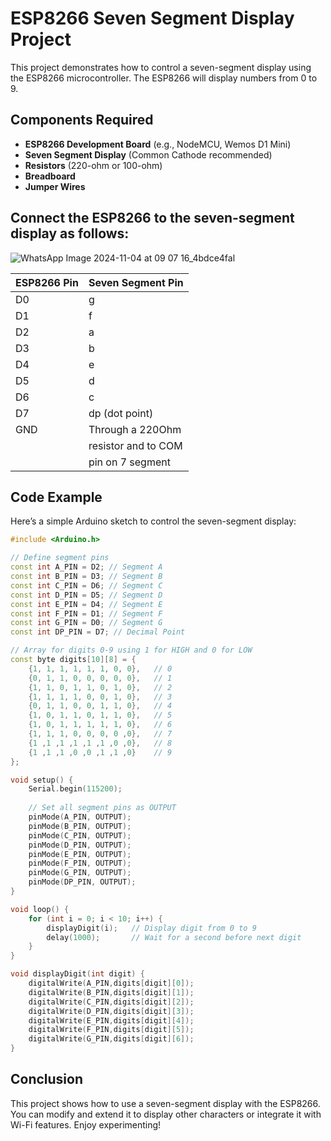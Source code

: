 # ESP8266 Seven Segment Display Project

This project demonstrates how to control a seven-segment display using the ESP8266 microcontroller. The ESP8266 will display numbers from 0 to 9.

## Components Required

- **ESP8266 Development Board** (e.g., NodeMCU, Wemos D1 Mini)
- **Seven Segment Display** (Common Cathode recommended)
- **Resistors** (220-ohm or 100-ohm)
- **Breadboard**
- **Jumper Wires**

## Connect the ESP8266 to the seven-segment display as follows:
![WhatsApp Image 2024-11-04 at 09 07 16_4bdce4fal](https://github.com/user-attachments/assets/f4164d0b-633e-4e69-b1df-83cf78ce4667)

| ESP8266 Pin | Seven Segment Pin |
|-------------|--------------------|
| D0          | g                  |
| D1          | f                  |
| D2          | a                  |
| D3          | b                  |
| D4          | e                  |
| D5          | d                  |
| D6          | c                  |
| D7          | dp (dot point)     |
| GND         |Through a 220Ohm    |
|             |resistor and to COM |
|             |pin on 7 segment    |

## Code Example

Here’s a simple Arduino sketch to control the seven-segment display:

```cpp
#include <Arduino.h>

// Define segment pins
const int A_PIN = D2; // Segment A
const int B_PIN = D3; // Segment B
const int C_PIN = D6; // Segment C
const int D_PIN = D5; // Segment D
const int E_PIN = D4; // Segment E
const int F_PIN = D1; // Segment F
const int G_PIN = D0; // Segment G
const int DP_PIN = D7; // Decimal Point

// Array for digits 0-9 using 1 for HIGH and 0 for LOW
const byte digits[10][8] = {
    {1, 1, 1, 1, 1, 1, 0, 0},   // 0
    {0, 1, 1, 0, 0, 0, 0, 0},   // 1
    {1, 1, 0, 1, 1, 0, 1, 0},   // 2
    {1, 1, 1, 1, 0, 0, 1, 0},   // 3
    {0, 1, 1, 0, 0, 1, 1, 0},   // 4
    {1, 0, 1, 1, 0, 1, 1, 0},   // 5
    {1, 0, 1, 1, 1, 1, 1, 0},   // 6
    {1, 1, 1, 0, 0, 0, 0 ,0},   // 7
    {1 ,1 ,1 ,1 ,1 ,1 ,0 ,0},   // 8
    {1 ,1 ,1 ,0 ,0 ,1 ,1 ,0}    // 9
};

void setup() {
    Serial.begin(115200);
    
    // Set all segment pins as OUTPUT
    pinMode(A_PIN, OUTPUT);
    pinMode(B_PIN, OUTPUT);
    pinMode(C_PIN, OUTPUT);
    pinMode(D_PIN, OUTPUT);
    pinMode(E_PIN, OUTPUT);
    pinMode(F_PIN, OUTPUT);
    pinMode(G_PIN, OUTPUT);
    pinMode(DP_PIN, OUTPUT);
}

void loop() {
    for (int i = 0; i < 10; i++) {
        displayDigit(i);   // Display digit from 0 to 9
        delay(1000);       // Wait for a second before next digit
    }
}

void displayDigit(int digit) {
    digitalWrite(A_PIN,digits[digit][0]);
    digitalWrite(B_PIN,digits[digit][1]);
    digitalWrite(C_PIN,digits[digit][2]);
    digitalWrite(D_PIN,digits[digit][3]);
    digitalWrite(E_PIN,digits[digit][4]);
    digitalWrite(F_PIN,digits[digit][5]);
    digitalWrite(G_PIN,digits[digit][6]);
}
```

## Conclusion

This project shows how to use a seven-segment display with the ESP8266. You can modify and extend it to display other characters or integrate it with Wi-Fi features. Enjoy experimenting!
